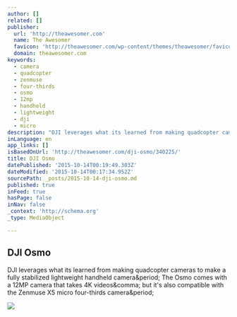 ```yaml
---
author: []
related: []
publisher:
  url: 'http://theawesomer.com'
  name: The Awesomer
  favicon: 'http://theawesomer.com/wp-content/themes/theawesomer/favicon.ico'
  domain: theawesomer.com
keywords:
  - camera
  - quadcopter
  - zenmuse
  - four-thirds
  - osmo
  - 12mp
  - handheld
  - lightweight
  - dji
  - micro
description: "DJI leverages what its learned from making quadcopter cameras to make a fully stabilized lightweight handheld camera. The Osmo comes with a 12MP camera that takes 4K videos, but it's also compatible with the Zenmuse X5 micro four-thirds camera."
inLanguage: en
app_links: []
isBasedOnUrl: 'http://theawesomer.com/dji-osmo/340225/'
title: DJI Osmo
datePublished: '2015-10-14T00:19:49.303Z'
dateModified: '2015-10-14T00:17:34.952Z'
sourcePath: _posts/2015-10-14-dji-osmo.md
published: true
inFeed: true
hasPage: false
inNav: false
_context: 'http://schema.org'
_type: MediaObject

---
```

<article style=""><h1>DJI Osmo</h1><p>DJI leverages what its learned from making quadcopter cameras to make a fully stabilized lightweight handheld camera&amp;period; The Osmo comes with a 12MP camera that takes 4K videos&amp;comma; but it's also compatible with the Zenmuse X5 micro four-thirds camera&amp;period;</p><img src="http://i.ytimg.com/vi/p-7BPt4bJjU/sddefault.jpg" /></article>
